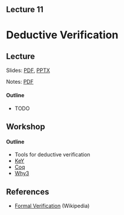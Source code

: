 Lecture 11
---
# Deductive Verification

## Lecture

Slides: [PDF](slides_11.pdf), [PPTX](slides_11.pptx)

Notes: [PDF](nodes_11.pdf)

#### Outline

* TODO

## Workshop

#### Outline

* Tools for deductive verification
* [KeY](https://www.key-project.org/)
* [Coq](https://coq.inria.fr/)
* [Why3](https://why3.lri.fr/)

## References

* [Formal Verification](https://en.wikipedia.org/wiki/Formal_verification) (Wikipedia)
